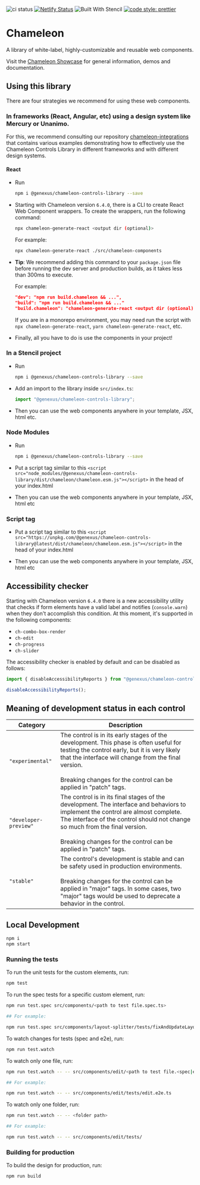 ![ci status](https://github.com/genexuslabs/chameleon-controls-library/actions/workflows/node.js.yml/badge.svg?event=push) [![Netlify Status](https://api.netlify.com/api/v1/badges/ce65d606-d581-41c5-bba7-fb330c333739/deploy-status)](https://app.netlify.com/sites/gx-chameleon/deploys) ![Built With Stencil](https://img.shields.io/badge/-Built%20With%20Stencil-16161d.svg?logo=data%3Aimage%2Fsvg%2Bxml%3Bbase64%2CPD94bWwgdmVyc2lvbj0iMS4wIiBlbmNvZGluZz0idXRmLTgiPz4KPCEtLSBHZW5lcmF0b3I6IEFkb2JlIElsbHVzdHJhdG9yIDE5LjIuMSwgU1ZHIEV4cG9ydCBQbHVnLUluIC4gU1ZHIFZlcnNpb246IDYuMDAgQnVpbGQgMCkgIC0tPgo8c3ZnIHZlcnNpb249IjEuMSIgaWQ9IkxheWVyXzEiIHhtbG5zPSJodHRwOi8vd3d3LnczLm9yZy8yMDAwL3N2ZyIgeG1sbnM6eGxpbms9Imh0dHA6Ly93d3cudzMub3JnLzE5OTkveGxpbmsiIHg9IjBweCIgeT0iMHB4IgoJIHZpZXdCb3g9IjAgMCA1MTIgNTEyIiBzdHlsZT0iZW5hYmxlLWJhY2tncm91bmQ6bmV3IDAgMCA1MTIgNTEyOyIgeG1sOnNwYWNlPSJwcmVzZXJ2ZSI%2BCjxzdHlsZSB0eXBlPSJ0ZXh0L2NzcyI%2BCgkuc3Qwe2ZpbGw6I0ZGRkZGRjt9Cjwvc3R5bGU%2BCjxwYXRoIGNsYXNzPSJzdDAiIGQ9Ik00MjQuNywzNzMuOWMwLDM3LjYtNTUuMSw2OC42LTkyLjcsNjguNkgxODAuNGMtMzcuOSwwLTkyLjctMzAuNy05Mi43LTY4LjZ2LTMuNmgzMzYuOVYzNzMuOXoiLz4KPHBhdGggY2xhc3M9InN0MCIgZD0iTTQyNC43LDI5Mi4xSDE4MC40Yy0zNy42LDAtOTIuNy0zMS05Mi43LTY4LjZ2LTMuNkgzMzJjMzcuNiwwLDkyLjcsMzEsOTIuNyw2OC42VjI5Mi4xeiIvPgo8cGF0aCBjbGFzcz0ic3QwIiBkPSJNNDI0LjcsMTQxLjdIODcuN3YtMy42YzAtMzcuNiw1NC44LTY4LjYsOTIuNy02OC42SDMzMmMzNy45LDAsOTIuNywzMC43LDkyLjcsNjguNlYxNDEuN3oiLz4KPC9zdmc%2BCg%3D%3D&colorA=16161d&style=flat-square)
[![code style: prettier](https://img.shields.io/badge/code_style-prettier-ff69b4.svg?style=flat-square)](https://github.com/prettier/prettier)

# Chameleon

A library of white-label, highly-customizable and reusable web components.

Visit the [Chameleon Showcase](https://gx-chameleon.netlify.app) for general information, demos and documentation.

## Using this library

There are four strategies we recommend for using these web components.

### In frameworks (React, Angular, etc) using a design system like Mercury or Unanimo.

For this, we recommend consulting our repository [chameleon-integrations](https://github.com/genexuslabs/chameleon-integrations) that contains various examples demonstrating how to effectively use the Chameleon Controls Library in different frameworks and with different design systems.

#### React

- Run

  ```bash
  npm i @genexus/chameleon-controls-library --save
  ```

- Starting with Chameleon version `6.4.0`, there is a CLI to create React Web Component wrappers. To create the wrappers, run the following command:

  ```bash
  npx chameleon-generate-react <output dir (optional)>
  ```

  For example:

  ```bash
  npx chameleon-generate-react ./src/chameleon-components
  ```

- **Tip**: We recommend adding this command to your `package.json` file before running the dev server and production builds, as it takes less than 300ms to execute.

  For example:

  ```json
  "dev": "npm run build.chameleon && ...",
  "build": "npm run build.chameleon && ..."
  "build.chameleon": "chameleon-generate-react <output dir (optional)>"
  ```

  If you are in a monorepo environment, you may need run the script with `npx chameleon-generate-react`, `yarn chameleon-generate-react`, etc.

- Finally, all you have to do is use the components in your project!

### In a Stencil project

- Run

  ```bash
  npm i @genexus/chameleon-controls-library --save
  ```

- Add an import to the library inside `src/index.ts`:

  ```ts
  import "@genexus/chameleon-controls-library";
  ```

- Then you can use the web components anywhere in your template, JSX, html etc.

### Node Modules

- Run

  ```bash
  npm i @genexus/chameleon-controls-library --save
  ```

- Put a script tag similar to this `<script src="node_modules/@genexus/chameleon-controls-library/dist/chameleon/chameleon.esm.js"></script>` in the head of your index.html

- Then you can use the web components anywhere in your template, JSX, html etc

### Script tag

- Put a script tag similar to this `<script src="https://unpkg.com/@genexus/chameleon-controls-library@latest/dist/chameleon/chameleon.esm.js"></script>` in the head of your index.html

- Then you can use the web components anywhere in your template, JSX, html etc

## Accessibility checker

Starting with Chameleon version `6.4.0` there is a new accessibility utility that checks if form elements have a valid label and notifies (`console.warn`) when they don't accomplish this condition. At this moment, it's supported in the following components:

- `ch-combo-box-render`
- `ch-edit`
- `ch-progress`
- `ch-slider`

The accessibility checker is enabled by default and can be disabled as follows:

```ts
import { disableAccessibilityReports } from "@genexus/chameleon-controls-library/dist/collection";

disableAccessibilityReports();
```

## Meaning of development status in each control

| Category              | Description                                                                                                                                                                                                                                                                               |
| --------------------- | ----------------------------------------------------------------------------------------------------------------------------------------------------------------------------------------------------------------------------------------------------------------------------------------- |
| `"experimental"`      | The control is in its early stages of the development. This phase is often useful for testing the control early, but it is very likely that the interface will change from the final version. <br><br> Breaking changes for the control can be applied in "patch" tags.                   |
| `"developer-preview"` | The control is in its final stages of the development. The interface and behaviors to implement the control are almost complete. The interface of the control should not change so much from the final version. <br><br> Breaking changes for the control can be applied in "patch" tags. |
| `"stable"`            | The control's development is stable and can be safety used in production environments. <br><br> Breaking changes for the control can be applied in "major" tags. In some cases, two "major" tags would be used to deprecate a behavior in the control.                                    |

## Local Development

```bash
npm i
npm start
```

### Running the tests

To run the unit tests for the custom elements, run:

```bash
npm test
```

To run the spec tests for a specific custom element, run:

```bash
npm run test.spec src/components/<path to test file.spec.ts>

## For example:

npm run test.spec src/components/layout-splitter/tests/fixAndUpdateLayoutModel.spec.ts
```

To watch changes for tests (spec and e2e), run:

```bash
npm run test.watch
```

To watch only one file, run:

```bash
npm run test.watch -- -- src/components/edit/<path to test file.<spec|e2e>.ts>

## For example:

npm run test.watch -- -- src/components/edit/tests/edit.e2e.ts
```

To watch only one folder, run:

```bash
npm run test.watch -- -- <folder path>

## For example:

npm run test.watch -- -- src/components/edit/tests/
```

### Building for production

To build the design for production, run:

```bash
npm run build
```
